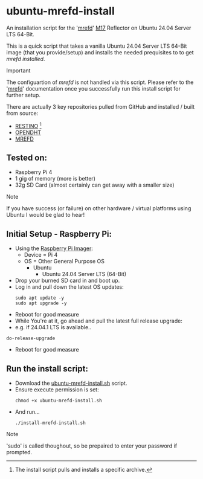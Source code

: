 # ubuntu-mrefd-install
An installation script for the '[mrefd](https://github.com/n7tae/mrefd)' [M17](https://m17project.org/) Reflector on Ubuntu 24.04 Server LTS 64-Bit.

This is a quick script that takes a vanilla Ubuntu 24.04 Server LTS 64-Bit image (that you provide/setup) and installs the needed prequisites to to get _mrefd *installed*_.

>[!IMPORTANT]
>The configuartion of _mrefd_ is not handled via this script. Please refer to the '[mrefd](https://github.com/n7tae/mrefd)' documentation once you successfully run this install script for further setup.

There are actually 3 key repositories pulled from GitHub and installed / built from source:

 - [RESTINO](https://github.com/aberaud/restinio/) [^1]
 - [OPENDHT](https://github.com/savoirfairelinux/opendht)
 - [MREFD](https://github.com/n7tae/mrefd)

[^1]: The install script pulls and installs a specific archive.

## Tested on:
 - Raspberry Pi 4
 - 1 gig of memory (more is better)
 - 32g SD Card (almost certainly can get away with a smaller size)

>[!NOTE]
> If you have success (or failure) on other hardware / virtual platforms using Ubuntu I would be glad to hear!

## Initial Setup - Raspberry Pi:
 - Using the [Raspberry Pi Imager](https://github.com/raspberrypi/rpi-imager):
   - Device = Pi 4
   - OS = Other General Purpose OS
     - Ubuntu
       - Ubuntu 24.04 Server LTS (64-Bit)
 - Drop your burned SD card in and boot up.
 - Log in and pull down the latest OS updates:
   ```
   sudo apt update -y
   sudo apt upgrade -y
   ```
 - Reboot for good measure
 - While You're at it, go ahead and pull the latest full release upgrade:
  - e.g. if 24.04.1 LTS is available..
  ```
  do-release-upgrade
  ```
  - Reboot for good measure

## Run the install script:
- Download the [ubuntu-mrefd-install.sh](ubuntu-mrefd-install.sh) script.
- Ensure execute permission is set:
  ```
  chmod +x ubuntu-mrefd-install.sh
  ```
- And run...
  ```
  ./install-mrefd-install.sh
  ```
>[!NOTE] 
>'sudo' is called thoughout, so be prepaired to enter your password if prompted.
